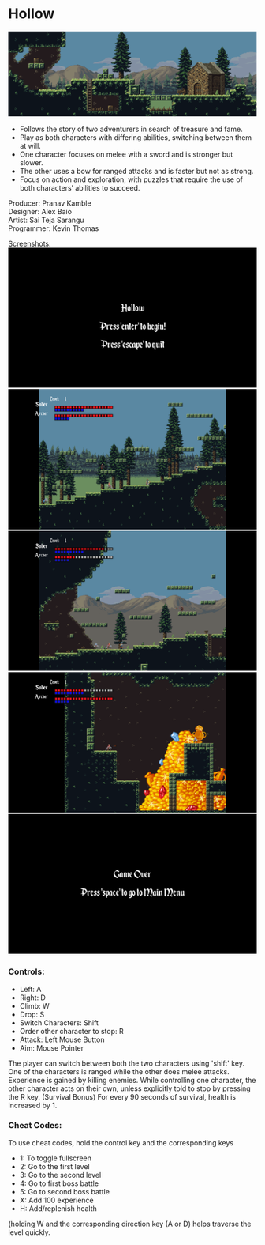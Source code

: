 # Hollow

![Screenshot](https://github.com/KevinThomas441/Hollow/blob/master/images/Hollow%20Screenshot.png)

- Follows the story of two adventurers in search of treasure and fame. <br>
- Play as both characters with differing abilities, switching between them at will. <br>
- One character focuses on melee with a sword and is stronger but slower. <br>
- The other uses a bow for ranged attacks and is faster but not as strong. <br>
- Focus on action and exploration, with puzzles that require the use of both characters’ abilities to succeed. <br>

Producer: Pranav Kamble<br>
Designer: Alex Baio<br>
Artist: Sai Teja Sarangu<br>
Programmer: Kevin Thomas<br>

Screenshots:
![Screenshot](https://github.com/KevinThomas441/Hollow/blob/master/images/Home%20Screen.png)
![Screenshot](https://github.com/KevinThomas441/Hollow/blob/master/images/Level%201.png)
![Screenshot](https://github.com/KevinThomas441/Hollow/blob/master/images/Level%202.png)
![Screenshot](https://github.com/KevinThomas441/Hollow/blob/master/images/Boss%20Level.png)
![Screenshot](https://github.com/KevinThomas441/Hollow/blob/master/images/Exit%20Screen.png)

### Controls:
- Left: A
- Right: D
- Climb: W
- Drop: S
- Switch Characters: Shift
- Order other character to stop: R
- Attack: Left Mouse Button
- Aim: Mouse Pointer

The player can switch between both the two characters using 'shift' key. 
One of the characters is ranged while the other does melee attacks.
Experience is gained by killing enemies.
While controlling one character, the other character acts on their own, unless explicitly told to stop by pressing the R key.
(Survival Bonus) For every 90 seconds of survival, health is increased by 1.


### Cheat Codes:
To use cheat codes, hold the control key and the corresponding keys
- 1: To toggle fullscreen
- 2: Go to the first level
- 3: Go to the second level
- 4: Go to first boss battle
- 5: Go to second boss battle
- X: Add 100 experience
- H: Add/replenish health

(holding W and the corresponding direction key (A or D) helps traverse the level quickly.
